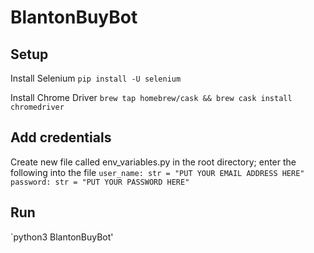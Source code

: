 # BlantonBuyBot

## Setup

Install Selenium
`pip install -U selenium`

Install Chrome Driver
`brew tap homebrew/cask && brew cask install chromedriver`

## Add credentials
Create new file called env_variables.py in the root directory; enter the following into the file
`user_name: str = "PUT YOUR EMAIL ADDRESS HERE"
password: str = "PUT YOUR PASSWORD HERE"`

## Run
`python3 BlantonBuyBot'
